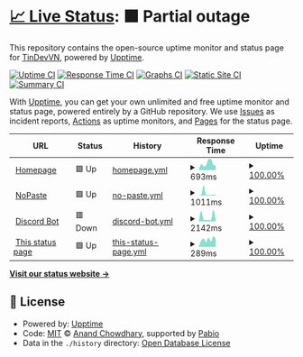 # [📈 Live Status](https://status.tinvn.eu.org): <!--live status--> **🟧 Partial outage**

This repository contains the open-source uptime monitor and status page for [TinDevVN](https://status.tinvn.eu.org), powered by [Upptime](https://github.com/upptime/upptime).

[![Uptime CI](https://github.com/TinDevVN/status/workflows/Uptime%20CI/badge.svg)](https://github.com/TinDevVN/status/actions?query=workflow%3A%22Uptime+CI%22)
[![Response Time CI](https://github.com/TinDevVN/status/workflows/Response%20Time%20CI/badge.svg)](https://github.com/TinDevVN/status/actions?query=workflow%3A%22Response+Time+CI%22)
[![Graphs CI](https://github.com/TinDevVN/status/workflows/Graphs%20CI/badge.svg)](https://github.com/TinDevVN/status/actions?query=workflow%3A%22Graphs+CI%22)
[![Static Site CI](https://github.com/TinDevVN/status/workflows/Static%20Site%20CI/badge.svg)](https://github.com/TinDevVN/status/actions?query=workflow%3A%22Static+Site+CI%22)
[![Summary CI](https://github.com/TinDevVN/status/workflows/Summary%20CI/badge.svg)](https://github.com/TinDevVN/status/actions?query=workflow%3A%22Summary+CI%22)

With [Upptime](https://upptime.js.org), you can get your own unlimited and free uptime monitor and status page, powered entirely by a GitHub repository. We use [Issues](https://github.com/TinDevVN/status/issues) as incident reports, [Actions](https://github.com/TinDevVN/status/actions) as uptime monitors, and [Pages](https://status.tinvn.eu.org) for the status page.

<!--start: status pages-->
<!-- This summary is generated by Upptime (https://github.com/upptime/upptime) -->
<!-- Do not edit this manually, your changes will be overwritten -->
<!-- prettier-ignore -->
| URL | Status | History | Response Time | Uptime |
| --- | ------ | ------- | ------------- | ------ |
| <img alt="" src="https://icons.duckduckgo.com/ip3/tinvn.eu.org.ico" height="13"> [Homepage](https://tinvn.eu.org) | 🟩 Up | [homepage.yml](https://github.com/TinDevVN/status/commits/HEAD/history/homepage.yml) | <details><summary><img alt="Response time graph" src="./graphs/homepage/response-time-week.png" height="20"> 693ms</summary><br><a href="https://status.tinvn.eu.org/history/homepage"><img alt="Response time 704" src="https://img.shields.io/endpoint?url=https%3A%2F%2Fraw.githubusercontent.com%2FTinDevVN%2Fstatus%2FHEAD%2Fapi%2Fhomepage%2Fresponse-time.json"></a><br><a href="https://status.tinvn.eu.org/history/homepage"><img alt="24-hour response time 443" src="https://img.shields.io/endpoint?url=https%3A%2F%2Fraw.githubusercontent.com%2FTinDevVN%2Fstatus%2FHEAD%2Fapi%2Fhomepage%2Fresponse-time-day.json"></a><br><a href="https://status.tinvn.eu.org/history/homepage"><img alt="7-day response time 693" src="https://img.shields.io/endpoint?url=https%3A%2F%2Fraw.githubusercontent.com%2FTinDevVN%2Fstatus%2FHEAD%2Fapi%2Fhomepage%2Fresponse-time-week.json"></a><br><a href="https://status.tinvn.eu.org/history/homepage"><img alt="30-day response time 733" src="https://img.shields.io/endpoint?url=https%3A%2F%2Fraw.githubusercontent.com%2FTinDevVN%2Fstatus%2FHEAD%2Fapi%2Fhomepage%2Fresponse-time-month.json"></a><br><a href="https://status.tinvn.eu.org/history/homepage"><img alt="1-year response time 704" src="https://img.shields.io/endpoint?url=https%3A%2F%2Fraw.githubusercontent.com%2FTinDevVN%2Fstatus%2FHEAD%2Fapi%2Fhomepage%2Fresponse-time-year.json"></a></details> | <details><summary><a href="https://status.tinvn.eu.org/history/homepage">100.00%</a></summary><a href="https://status.tinvn.eu.org/history/homepage"><img alt="All-time uptime 99.98%" src="https://img.shields.io/endpoint?url=https%3A%2F%2Fraw.githubusercontent.com%2FTinDevVN%2Fstatus%2FHEAD%2Fapi%2Fhomepage%2Fuptime.json"></a><br><a href="https://status.tinvn.eu.org/history/homepage"><img alt="24-hour uptime 100.00%" src="https://img.shields.io/endpoint?url=https%3A%2F%2Fraw.githubusercontent.com%2FTinDevVN%2Fstatus%2FHEAD%2Fapi%2Fhomepage%2Fuptime-day.json"></a><br><a href="https://status.tinvn.eu.org/history/homepage"><img alt="7-day uptime 100.00%" src="https://img.shields.io/endpoint?url=https%3A%2F%2Fraw.githubusercontent.com%2FTinDevVN%2Fstatus%2FHEAD%2Fapi%2Fhomepage%2Fuptime-week.json"></a><br><a href="https://status.tinvn.eu.org/history/homepage"><img alt="30-day uptime 100.00%" src="https://img.shields.io/endpoint?url=https%3A%2F%2Fraw.githubusercontent.com%2FTinDevVN%2Fstatus%2FHEAD%2Fapi%2Fhomepage%2Fuptime-month.json"></a><br><a href="https://status.tinvn.eu.org/history/homepage"><img alt="1-year uptime 99.98%" src="https://img.shields.io/endpoint?url=https%3A%2F%2Fraw.githubusercontent.com%2FTinDevVN%2Fstatus%2FHEAD%2Fapi%2Fhomepage%2Fuptime-year.json"></a></details>
| <img alt="" src="https://icons.duckduckgo.com/ip3/nopaste.tinvn.eu.org.ico" height="13"> [NoPaste](https://nopaste.tinvn.eu.org) | 🟩 Up | [no-paste.yml](https://github.com/TinDevVN/status/commits/HEAD/history/no-paste.yml) | <details><summary><img alt="Response time graph" src="./graphs/no-paste/response-time-week.png" height="20"> 1011ms</summary><br><a href="https://status.tinvn.eu.org/history/no-paste"><img alt="Response time 492" src="https://img.shields.io/endpoint?url=https%3A%2F%2Fraw.githubusercontent.com%2FTinDevVN%2Fstatus%2FHEAD%2Fapi%2Fno-paste%2Fresponse-time.json"></a><br><a href="https://status.tinvn.eu.org/history/no-paste"><img alt="24-hour response time 368" src="https://img.shields.io/endpoint?url=https%3A%2F%2Fraw.githubusercontent.com%2FTinDevVN%2Fstatus%2FHEAD%2Fapi%2Fno-paste%2Fresponse-time-day.json"></a><br><a href="https://status.tinvn.eu.org/history/no-paste"><img alt="7-day response time 1011" src="https://img.shields.io/endpoint?url=https%3A%2F%2Fraw.githubusercontent.com%2FTinDevVN%2Fstatus%2FHEAD%2Fapi%2Fno-paste%2Fresponse-time-week.json"></a><br><a href="https://status.tinvn.eu.org/history/no-paste"><img alt="30-day response time 495" src="https://img.shields.io/endpoint?url=https%3A%2F%2Fraw.githubusercontent.com%2FTinDevVN%2Fstatus%2FHEAD%2Fapi%2Fno-paste%2Fresponse-time-month.json"></a><br><a href="https://status.tinvn.eu.org/history/no-paste"><img alt="1-year response time 492" src="https://img.shields.io/endpoint?url=https%3A%2F%2Fraw.githubusercontent.com%2FTinDevVN%2Fstatus%2FHEAD%2Fapi%2Fno-paste%2Fresponse-time-year.json"></a></details> | <details><summary><a href="https://status.tinvn.eu.org/history/no-paste">100.00%</a></summary><a href="https://status.tinvn.eu.org/history/no-paste"><img alt="All-time uptime 99.99%" src="https://img.shields.io/endpoint?url=https%3A%2F%2Fraw.githubusercontent.com%2FTinDevVN%2Fstatus%2FHEAD%2Fapi%2Fno-paste%2Fuptime.json"></a><br><a href="https://status.tinvn.eu.org/history/no-paste"><img alt="24-hour uptime 100.00%" src="https://img.shields.io/endpoint?url=https%3A%2F%2Fraw.githubusercontent.com%2FTinDevVN%2Fstatus%2FHEAD%2Fapi%2Fno-paste%2Fuptime-day.json"></a><br><a href="https://status.tinvn.eu.org/history/no-paste"><img alt="7-day uptime 100.00%" src="https://img.shields.io/endpoint?url=https%3A%2F%2Fraw.githubusercontent.com%2FTinDevVN%2Fstatus%2FHEAD%2Fapi%2Fno-paste%2Fuptime-week.json"></a><br><a href="https://status.tinvn.eu.org/history/no-paste"><img alt="30-day uptime 100.00%" src="https://img.shields.io/endpoint?url=https%3A%2F%2Fraw.githubusercontent.com%2FTinDevVN%2Fstatus%2FHEAD%2Fapi%2Fno-paste%2Fuptime-month.json"></a><br><a href="https://status.tinvn.eu.org/history/no-paste"><img alt="1-year uptime 99.99%" src="https://img.shields.io/endpoint?url=https%3A%2F%2Fraw.githubusercontent.com%2FTinDevVN%2Fstatus%2FHEAD%2Fapi%2Fno-paste%2Fuptime-year.json"></a></details>
| <img alt="" src="https://icons.duckduckgo.com/ip3/tinoy.tinvn.eu.org.ico" height="13"> [Discord Bot](https://tinoy.tinvn.eu.org) | 🟥 Down | [discord-bot.yml](https://github.com/TinDevVN/status/commits/HEAD/history/discord-bot.yml) | <details><summary><img alt="Response time graph" src="./graphs/discord-bot/response-time-week.png" height="20"> 2142ms</summary><br><a href="https://status.tinvn.eu.org/history/discord-bot"><img alt="Response time 1432" src="https://img.shields.io/endpoint?url=https%3A%2F%2Fraw.githubusercontent.com%2FTinDevVN%2Fstatus%2FHEAD%2Fapi%2Fdiscord-bot%2Fresponse-time.json"></a><br><a href="https://status.tinvn.eu.org/history/discord-bot"><img alt="24-hour response time 730" src="https://img.shields.io/endpoint?url=https%3A%2F%2Fraw.githubusercontent.com%2FTinDevVN%2Fstatus%2FHEAD%2Fapi%2Fdiscord-bot%2Fresponse-time-day.json"></a><br><a href="https://status.tinvn.eu.org/history/discord-bot"><img alt="7-day response time 2142" src="https://img.shields.io/endpoint?url=https%3A%2F%2Fraw.githubusercontent.com%2FTinDevVN%2Fstatus%2FHEAD%2Fapi%2Fdiscord-bot%2Fresponse-time-week.json"></a><br><a href="https://status.tinvn.eu.org/history/discord-bot"><img alt="30-day response time 1198" src="https://img.shields.io/endpoint?url=https%3A%2F%2Fraw.githubusercontent.com%2FTinDevVN%2Fstatus%2FHEAD%2Fapi%2Fdiscord-bot%2Fresponse-time-month.json"></a><br><a href="https://status.tinvn.eu.org/history/discord-bot"><img alt="1-year response time 1432" src="https://img.shields.io/endpoint?url=https%3A%2F%2Fraw.githubusercontent.com%2FTinDevVN%2Fstatus%2FHEAD%2Fapi%2Fdiscord-bot%2Fresponse-time-year.json"></a></details> | <details><summary><a href="https://status.tinvn.eu.org/history/discord-bot">100.00%</a></summary><a href="https://status.tinvn.eu.org/history/discord-bot"><img alt="All-time uptime 94.93%" src="https://img.shields.io/endpoint?url=https%3A%2F%2Fraw.githubusercontent.com%2FTinDevVN%2Fstatus%2FHEAD%2Fapi%2Fdiscord-bot%2Fuptime.json"></a><br><a href="https://status.tinvn.eu.org/history/discord-bot"><img alt="24-hour uptime 99.99%" src="https://img.shields.io/endpoint?url=https%3A%2F%2Fraw.githubusercontent.com%2FTinDevVN%2Fstatus%2FHEAD%2Fapi%2Fdiscord-bot%2Fuptime-day.json"></a><br><a href="https://status.tinvn.eu.org/history/discord-bot"><img alt="7-day uptime 100.00%" src="https://img.shields.io/endpoint?url=https%3A%2F%2Fraw.githubusercontent.com%2FTinDevVN%2Fstatus%2FHEAD%2Fapi%2Fdiscord-bot%2Fuptime-week.json"></a><br><a href="https://status.tinvn.eu.org/history/discord-bot"><img alt="30-day uptime 99.72%" src="https://img.shields.io/endpoint?url=https%3A%2F%2Fraw.githubusercontent.com%2FTinDevVN%2Fstatus%2FHEAD%2Fapi%2Fdiscord-bot%2Fuptime-month.json"></a><br><a href="https://status.tinvn.eu.org/history/discord-bot"><img alt="1-year uptime 94.93%" src="https://img.shields.io/endpoint?url=https%3A%2F%2Fraw.githubusercontent.com%2FTinDevVN%2Fstatus%2FHEAD%2Fapi%2Fdiscord-bot%2Fuptime-year.json"></a></details>
| <img alt="" src="https://icons.duckduckgo.com/ip3/status.tinvn.eu.org.ico" height="13"> [This status page](https://status.tinvn.eu.org) | 🟩 Up | [this-status-page.yml](https://github.com/TinDevVN/status/commits/HEAD/history/this-status-page.yml) | <details><summary><img alt="Response time graph" src="./graphs/this-status-page/response-time-week.png" height="20"> 289ms</summary><br><a href="https://status.tinvn.eu.org/history/this-status-page"><img alt="Response time 293" src="https://img.shields.io/endpoint?url=https%3A%2F%2Fraw.githubusercontent.com%2FTinDevVN%2Fstatus%2FHEAD%2Fapi%2Fthis-status-page%2Fresponse-time.json"></a><br><a href="https://status.tinvn.eu.org/history/this-status-page"><img alt="24-hour response time 312" src="https://img.shields.io/endpoint?url=https%3A%2F%2Fraw.githubusercontent.com%2FTinDevVN%2Fstatus%2FHEAD%2Fapi%2Fthis-status-page%2Fresponse-time-day.json"></a><br><a href="https://status.tinvn.eu.org/history/this-status-page"><img alt="7-day response time 289" src="https://img.shields.io/endpoint?url=https%3A%2F%2Fraw.githubusercontent.com%2FTinDevVN%2Fstatus%2FHEAD%2Fapi%2Fthis-status-page%2Fresponse-time-week.json"></a><br><a href="https://status.tinvn.eu.org/history/this-status-page"><img alt="30-day response time 327" src="https://img.shields.io/endpoint?url=https%3A%2F%2Fraw.githubusercontent.com%2FTinDevVN%2Fstatus%2FHEAD%2Fapi%2Fthis-status-page%2Fresponse-time-month.json"></a><br><a href="https://status.tinvn.eu.org/history/this-status-page"><img alt="1-year response time 293" src="https://img.shields.io/endpoint?url=https%3A%2F%2Fraw.githubusercontent.com%2FTinDevVN%2Fstatus%2FHEAD%2Fapi%2Fthis-status-page%2Fresponse-time-year.json"></a></details> | <details><summary><a href="https://status.tinvn.eu.org/history/this-status-page">100.00%</a></summary><a href="https://status.tinvn.eu.org/history/this-status-page"><img alt="All-time uptime 100.00%" src="https://img.shields.io/endpoint?url=https%3A%2F%2Fraw.githubusercontent.com%2FTinDevVN%2Fstatus%2FHEAD%2Fapi%2Fthis-status-page%2Fuptime.json"></a><br><a href="https://status.tinvn.eu.org/history/this-status-page"><img alt="24-hour uptime 100.00%" src="https://img.shields.io/endpoint?url=https%3A%2F%2Fraw.githubusercontent.com%2FTinDevVN%2Fstatus%2FHEAD%2Fapi%2Fthis-status-page%2Fuptime-day.json"></a><br><a href="https://status.tinvn.eu.org/history/this-status-page"><img alt="7-day uptime 100.00%" src="https://img.shields.io/endpoint?url=https%3A%2F%2Fraw.githubusercontent.com%2FTinDevVN%2Fstatus%2FHEAD%2Fapi%2Fthis-status-page%2Fuptime-week.json"></a><br><a href="https://status.tinvn.eu.org/history/this-status-page"><img alt="30-day uptime 100.00%" src="https://img.shields.io/endpoint?url=https%3A%2F%2Fraw.githubusercontent.com%2FTinDevVN%2Fstatus%2FHEAD%2Fapi%2Fthis-status-page%2Fuptime-month.json"></a><br><a href="https://status.tinvn.eu.org/history/this-status-page"><img alt="1-year uptime 100.00%" src="https://img.shields.io/endpoint?url=https%3A%2F%2Fraw.githubusercontent.com%2FTinDevVN%2Fstatus%2FHEAD%2Fapi%2Fthis-status-page%2Fuptime-year.json"></a></details>

<!--end: status pages-->

[**Visit our status website →**](https://status.tinvn.eu.org)

## 📄 License

- Powered by: [Upptime](https://github.com/upptime/upptime)
- Code: [MIT](./LICENSE) © [Anand Chowdhary](https://anandchowdhary.com), supported by [Pabio](https://pabio.com)
- Data in the `./history` directory: [Open Database License](https://opendatacommons.org/licenses/odbl/1-0/)
